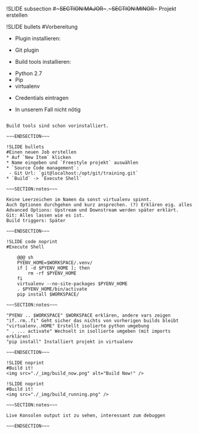 !SLIDE subsection
#~~~SECTION:MAJOR~~~.~~~SECTION:MINOR~~~ Projekt erstellen

!SLIDE bullets 
#Vorbereitung
* Plugin installieren:
 - Git plugin
* Build tools installieren:
 - Python 2.7
 - Pip
 - virtualenv
* Credentials eintragen
 - In unserem Fall nicht nötig

~~~SECTION:notes~~~

Build tools sind schon vorinstalliert.

~~~ENDSECTION~~~

!SLIDE bullets 
#Einen neuen Job erstellen
* Auf `New Item` klicken
* Name eingeben und `Freestyle projekt` auswählen
* `Source Code management`:
 - Git Url: `git@localhost:/opt/git/training.git`
* `Build` -> `Execute Shell`

~~~SECTION:notes~~~

Keine Leerzeichen im Namen da sonst virtualenv spinnt.  
Auch Optionen durchgehen und kurz ansprechen. (?) Erklären eig. alles  
Advanced Options: Upstream und Downstream werden später erklärt.  
Git: Alles lassen wie es ist.  
Build triggers: Später  

~~~ENDSECTION~~~

!SLIDE code noprint
#Execute Shell

    @@@ sh
    PYENV_HOME=$WORKSPACE/.venv/    
    if [ -d $PYENV_HOME ]; then
        rm -rf $PYENV_HOME
    fi  
    virtualenv --no-site-packages $PYENV_HOME
    . $PYENV_HOME/bin/activate
    pip install $WORKSPACE/

~~~SECTION:notes~~~

"PYENV .. $WORKSPACE" $WORKSPACE erklären, andere vars zeigen  
"if..rm..fi" Geht sicher das nichts von vorherigen builds bleibt  
"virtualenv..HOME" Erstellt isolierte python umgebung
" . ... activate" Wechselt in isollierte umgeben (mit imports erklären)
"pip install" Installiert projekt in virtualenv

~~~ENDSECTION~~~

!SLIDE noprint
#Build it!
<img src="./_img/build_now.png" alt="Build Now!" />

!SLIDE noprint
#Build it!
<img src="./_img/build_running.png" />

~~~SECTION:notes~~~

Live Konsolen output ist zu sehen, interessant zum debuggen

~~~ENDSECTION~~~


